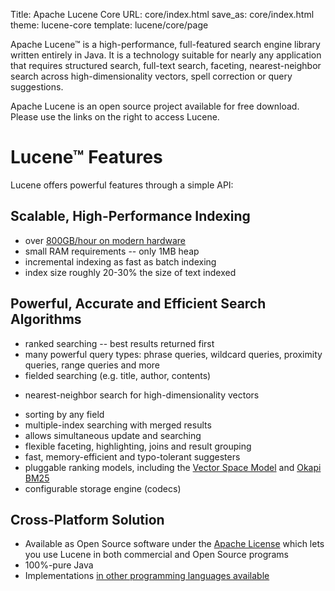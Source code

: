 Title: Apache Lucene Core
URL: core/index.html
save_as: core/index.html
theme: lucene-core
template: lucene/core/page

Apache Lucene™ is a
high-performance, full-featured search engine library written entirely in Java.
It is a technology suitable for nearly any application that requires structured
search, full-text search, faceting, nearest-neighbor search across
high-dimensionality vectors, spell correction or query suggestions.

Apache Lucene is an open source project available for free download. Please use the
links on the right to access Lucene.

# Lucene™ Features

Lucene offers powerful features through a simple API:

## Scalable, High-Performance Indexing

- over [800GB/hour on modern hardware][1]
- small RAM requirements -- only 1MB heap
- incremental indexing as fast as batch indexing
- index size roughly 20-30% the size of text indexed

## Powerful, Accurate and Efficient Search Algorithms

- ranked searching -- best results returned first
- many powerful query types: phrase queries, wildcard queries, proximity
  queries, range queries and more
- fielded searching (e.g. title, author, contents)
* nearest-neighbor search for high-dimensionality vectors
- sorting by any field
- multiple-index searching with merged results
- allows simultaneous update and searching
- flexible faceting, highlighting, joins and result grouping
- fast, memory-efficient and typo-tolerant suggesters
- pluggable ranking models, including the [Vector Space Model][2] and [Okapi BM25][3]
- configurable storage engine (codecs)


## Cross-Platform Solution

- Available as Open Source software under the [Apache License][4] which lets you use
  Lucene in both commercial and Open Source programs
- 100%-pure Java
- Implementations [in other programming languages available][5]

[1]: http://home.apache.org/~mikemccand/lucenebench/indexing.html
[2]: http://en.wikipedia.org/wiki/Vector_Space_Model
[3]: http://en.wikipedia.org/wiki/Okapi_BM25
[4]: https://www.apache.org/licenses/LICENSE-2.0.html
[5]: https://cwiki.apache.org/confluence/display/lucene/LuceneImplementations
